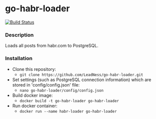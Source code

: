 # go-habr-loader

[![Build Status](https://travis-ci.com/LeadNess/go-habr-loader.svg?branch=master)](https://travis-ci.com/LeadNess/go-habr-loader)
### Description

Loads all posts from habr.com to PostgreSQL.

### Installation

- Clone this repository:
  - ```git clone https://github.com/LeadNess/go-habr-loader.git```
- Set settings (such as PostgreSQL connection information) which are stored in 'config/config.json' file:
  - ```nano go-habr-loader/config/config.json```
- Build docker image:
  - ```docker build -t go-habr-loader go-habr-loader```
- Run docker container:
  - ```docker run --name habr-loader go-habr-loader```